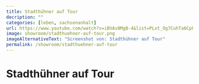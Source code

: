 ```yaml
---
title: Stadthühner auf Tour
decription: ""
categories: [leben, sachsenanhalt]
url: https://www.youtube.com/watch?v=iBVAs0MgB-4&list=PLxt_Og7CuhTa6CpFq256YB99CncJAp_-O&index=4
image: showroom/stadthuehner-auf-tour.png
imageAlternativeText: "Screenshot von: Stadthühner auf Tour"
permalink: /showroom/stadthuehner-auf-tour
---
```


# Stadthühner auf Tour
